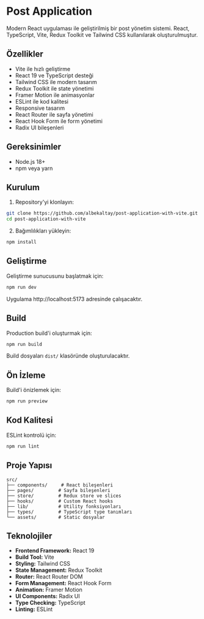 # Post Application

Modern React uygulaması ile geliştirilmiş bir post yönetim sistemi. React, TypeScript, Vite, Redux Toolkit ve Tailwind CSS kullanılarak oluşturulmuştur.

## Özellikler

-  Vite ile hızlı geliştirme
-  React 19 ve TypeScript desteği
-  Tailwind CSS ile modern tasarım
-  Redux Toolkit ile state yönetimi
-  Framer Motion ile animasyonlar
-  ESLint ile kod kalitesi
-  Responsive tasarım
-  React Router ile sayfa yönetimi
-  React Hook Form ile form yönetimi
-  Radix UI bileşenleri

## Gereksinimler

- Node.js 18+ 
- npm veya yarn

## Kurulum

1. Repository'yi klonlayın:
```bash
git clone https://github.com/albekaltay/post-application-with-vite.git
cd post-application-with-vite
```

2. Bağımlılıkları yükleyin:
```bash
npm install
```

## Geliştirme

Geliştirme sunucusunu başlatmak için:

```bash
npm run dev
```

Uygulama http://localhost:5173 adresinde çalışacaktır.

## Build

Production build'i oluşturmak için:

```bash
npm run build
```

Build dosyaları `dist/` klasöründe oluşturulacaktır.

## Ön İzleme

Build'i önizlemek için:

```bash
npm run preview
```

## Kod Kalitesi

ESLint kontrolü için:

```bash
npm run lint
```

## Proje Yapısı

```
src/
├── components/     # React bileşenleri
├── pages/         # Sayfa bileşenleri
├── store/         # Redux store ve slices
├── hooks/         # Custom React hooks
├── lib/           # Utility fonksiyonları
├── types/         # TypeScript type tanımları
└── assets/        # Static dosyalar
```

## Teknolojiler

- **Frontend Framework:** React 19
- **Build Tool:** Vite
- **Styling:** Tailwind CSS
- **State Management:** Redux Toolkit
- **Router:** React Router DOM
- **Form Management:** React Hook Form
- **Animation:** Framer Motion
- **UI Components:** Radix UI
- **Type Checking:** TypeScript
- **Linting:** ESLint
